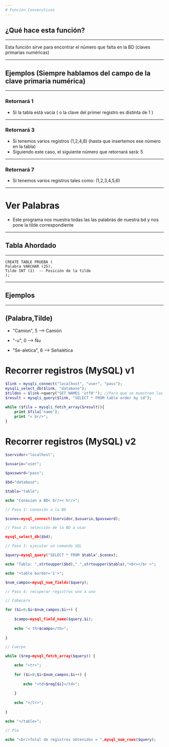```yaml
---
# Función Consecutivos
---
```

## ¿Qué hace esta función?
---

Esta función sirve para encontrar el número
que falta en la BD (claves primarias numéricas)

---
## Ejemplos (Siempre hablamos del campo de la clave primaria numérica)
---
### Retornará 1
- Si la tabla está vacía  ( o la clave del primer registro es distinta de 1 )
---

### Retornará 3  
- Si tenemos varios registros (1,2,4,8) (hasta que insertemos ese número en la tabla)
- Siguiendo este caso, el siguiente número que retornará será: 5
---

### Retornará 7
- Si tenemos varios registros tales como: (1,2,3,4,5,6)

---
# Ver Palabras

- Este programa nos muestra todas las las palabras de nuestra bd y nos pone la tilde correspondiente 

---
## Tabla Ahordado
---

~~~
CREATE TABLE PRUEBA (
Palabra VARCHAR (25),
Tilde INT (1)  -- Posición de la tilde 
);
~~~

---

Ejemplos
---
---
## (Palabra,Tilde)

- "Camion", 5 --> Camión

- "-u", 0 --> Ñu

- "Se-aletica", 6 --> Señalética

# Recorrer registros (MySQL) v1
```php
$link = mysqli_connect("localhost", "user", "pass");
mysqli_select_db($link, "database");
$tildes = $link->query("SET NAMES 'utf8'"); //Para que se muestren las tildes correctamente
$result = mysqli_query($link, "SELECT * FROM table order by id");

while ($fila = mysqli_fetch_array($result)){
	print $fila['name'];
	print "< br/>";
}
```

# Recorrer registros (MySQL) v2

```php
$servidor="localhost";

$usuario="user";

$password="pass";

$bd="database";

$tabla="table";

echo "Conexion a BD< br/>< hr/>";

// Paso 1: conexión a la BD

$conex=mysql_connect($servidor,$usuario,$password);

// Paso 2: selección de la BD a usar

mysql_select_db($bd);

// Paso 3: ejecutar un comando SQL

$query=mysql_query("SELECT * FROM $tabla",$conex);

echo "Tabla: ",strtoupper($bd),".",strtoupper($tabla),"<br></br >";

echo "<table border='1'>";

$num_campos=mysql_num_fields($query);

// Paso 4: recuperar registros uno a uno

// Cabecera

for ($i=0;$i<$num_campos;$i++) {
	
	$campo=mysql_field_name($query,$i);
	
	echo "< th>$campo</th>";
	
}

// Cuerpo

while ($reg=mysql_fetch_array($query)) { 

	echo "<tr>";
	
	for ($i=0;$i<$num_campos;$i++) {
		
		echo "<td>$reg[$i]</td>";
		
	}
	
	echo "</tr>";
	
}

echo "</table>";

// Pie

echo "<br/>Total de registros obtenidos = ",mysql_num_rows($query);
```
